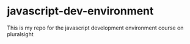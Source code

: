 # javascript-dev-environment
This is my repo for the javascript development environment course on pluralsight
